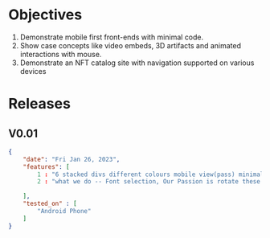 # Objectives

1. Demonstrate mobile first front-ends with minimal code. 
2. Show case concepts like video embeds, 3D artifacts and animated interactions with mouse.  
3. Demonstrate an NFT catalog site with navigation supported on various devices


# Releases 
## V0.01

```json
{
    "date": "Fri Jan 26, 2023",
    "features": [
        1 : "6 stacked divs different colours mobile view(pass) minimal code (pass)",
        2 : "what we do -- Font selection, Our Passion is rotate these words Web3, Decentralization, DeFi, NFT, Payment Systems "

    ],
    "tested_on" : [
        "Android Phone"
    ]
}

```
